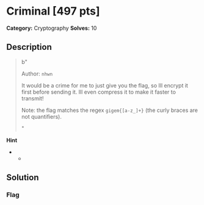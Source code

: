# Criminal [497 pts]

**Category:** Cryptography
**Solves:** 10

## Description
>b"<p>Author: <code>nhwn</code></p><p>It would be a crime for me to just give you the flag, so Ill encrypt it first before sending it. Ill even compress it to make it faster to transmit!</p><p>Note: the flag matches the regex <code>gigem{[a-z_]+}</code> (the curly braces are not quantifiers).</p>"

**Hint**
* -

## Solution

### Flag

